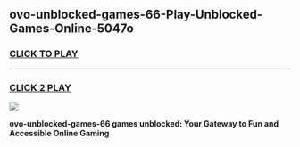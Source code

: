 
## ovo-unblocked-games-66-Play-Unblocked-Games-Online-5047o
<h3>
<a href="https://premium76.site?title=ovo-unblocked-games-66&ref=25A">CLICK TO PLAY</a></h3>
<hr>

<h3>
<a href="https://premium76.site?title=ovo-unblocked-games-66&ref=25A">CLICK 2 PLAY</a>
  
</h3>

<a href="https://premium76.site?title=ovo-unblocked-games-66&ref=25A"><img src="https://clearcache.store/games.png"></a>


**ovo-unblocked-games-66 games unblocked: Your Gateway to Fun and Accessible Online Gaming**
